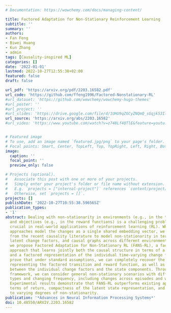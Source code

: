 ```yaml
---
# Documentation: https://wowchemy.com/docs/managing-content/

title: Factored Adaptation for Non-Stationary Reinforcement Learning
subtitle: ''
summary: ''
authors:
- Fan Feng
- Biwei Huang
- Kun Zhang
- admin
tags: [Causality-inspired ML]
categories: []
date: '2022-01-01'
lastmod: 2022-10-27T12:55:38+02:00
featured: false
draft: false

url_pdf: 'https://arxiv.org/pdf/2203.16582.pdf'
url_code: 'https://github.com/ffeng1996/Factored-Nonstationary-RL'
#url_dataset: 'https://github.com/wowchemy/wowchemy-hugo-themes'
#url_poster: ''
#url_project: ''
#url_slides: 'https://drive.google.com/file/d/1UHU9qZGCyZNQmQ_sGqjk53Il9w9PhZNx/view'
url_source: 'https://arxiv.org/abs/2203.16582'
#url_video: 'https://www.youtube.com/watch?v=z748Lf4QTlE&feature=youtu.be'


# Featured image
# To use, add an image named `featured.jpg/png` to your page's folder.
# Focal points: Smart, Center, TopLeft, Top, TopRight, Left, Right, BottomLeft, Bottom, BottomRight.
image:
  caption: ''
  focal_point: ''
  preview_only: false

# Projects (optional).
#   Associate this post with one or more of your projects.
#   Simply enter your project's folder or file name without extension.
#   E.g. `projects = ["internal-project"]` references `content/project/deep-learning/index.md`.
#   Otherwise, set `projects = []`.
projects: []
publishDate: '2022-10-27T10:55:38.596565Z'
publication_types:
- '1'
abstract: Dealing with non-stationarity in environments (e.g., in the transition dynamics)
  and objectives (e.g., in the reward functions) is a challenging problem that is
  crucial in real-world applications of reinforcement learning (RL). While most current
  approaches model the changes as a single shared embedding vector, we leverage insights
  from the recent causality literature to model non-stationarity in terms of individual
  latent change factors, and causal graphs across different environments. In particular,
  we propose Factored Adaptation for Non-Stationary RL (FANS-RL), a factored adaption
  approach that learns jointly both the causal structure in terms of a factored MDP,
  and a factored representation of the individual time-varying change factors. We
  prove that under standard assumptions, we can completely recover the causal graph
  representing the factored transition and reward function, as well as a partial structure
  between the individual change factors and the state components. Through our general
  framework, we can consider general non-stationary scenarios with different function
  types and changing frequency, including changes across episodes and within episodes.
  Experimental results demonstrate that FANS-RL outperforms existing approaches in
  terms of return, compactness of the latent state representation, and robustness
  to varying degrees of non-stationarity.
publication: '*Advances in Neural Information Processing Systems*'
doi: 10.48550/ARXIV.2203.16582
---
```


